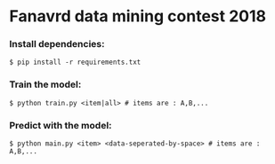 # Fanavrd data mining contest 2018
### Install dependencies:
```shell
$ pip install -r requirements.txt
```
### Train the model:
```shell
$ python train.py <item|all> # items are : A,B,...
```

### Predict with the model:
```shell
$ python main.py <item> <data-seperated-by-space> # items are : A,B,...
```